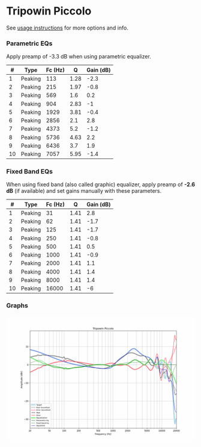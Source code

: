 # Tripowin Piccolo
See [usage instructions](https://github.com/jaakkopasanen/AutoEq#usage) for more options and info.

### Parametric EQs
Apply preamp of -3.3 dB when using parametric equalizer.

|   # | Type    |   Fc (Hz) |    Q |   Gain (dB) |
|-----|---------|-----------|------|-------------|
|   1 | Peaking |       113 | 1.28 |        -2.3 |
|   2 | Peaking |       215 | 1.97 |        -0.8 |
|   3 | Peaking |       569 | 1.6  |         0.2 |
|   4 | Peaking |       904 | 2.83 |        -1   |
|   5 | Peaking |      1929 | 3.81 |        -0.4 |
|   6 | Peaking |      2856 | 2.1  |         2.8 |
|   7 | Peaking |      4373 | 5.2  |        -1.2 |
|   8 | Peaking |      5736 | 4.63 |         2.2 |
|   9 | Peaking |      6436 | 3.7  |         1.9 |
|  10 | Peaking |      7057 | 5.95 |        -1.4 |

### Fixed Band EQs
When using fixed band (also called graphic) equalizer, apply preamp of **-2.6 dB** (if available) and set gains manually with these parameters.

|   # | Type    |   Fc (Hz) |    Q |   Gain (dB) |
|-----|---------|-----------|------|-------------|
|   1 | Peaking |        31 | 1.41 |         2.8 |
|   2 | Peaking |        62 | 1.41 |        -1.7 |
|   3 | Peaking |       125 | 1.41 |        -1.7 |
|   4 | Peaking |       250 | 1.41 |        -0.8 |
|   5 | Peaking |       500 | 1.41 |         0.5 |
|   6 | Peaking |      1000 | 1.41 |        -0.9 |
|   7 | Peaking |      2000 | 1.41 |         1.1 |
|   8 | Peaking |      4000 | 1.41 |         1.4 |
|   9 | Peaking |      8000 | 1.41 |         1.4 |
|  10 | Peaking |     16000 | 1.41 |        -6   |

### Graphs
![](./Tripowin%20Piccolo.png)
